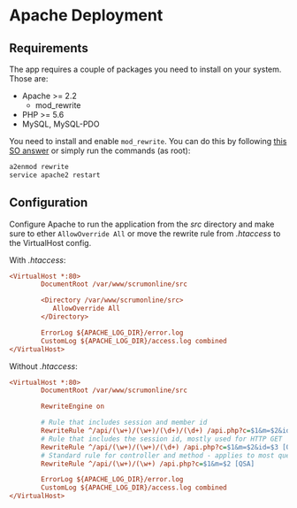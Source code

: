 # Apache Deployment

## Requirements
The app requires a couple of packages you need to install on your system. Those are:
* Apache >= 2.2
  * mod_rewrite
* PHP >= 5.6
* MySQL, MySQL-PDO

You need to install and enable `mod_rewrite`. You can do this by following [this SO answer](http://stackoverflow.com/a/5758551/6082960) or simply run the commands (as root):

```sh
a2enmod rewrite
service apache2 restart
```

## Configuration
Configure Apache to run the application from the _src_ directory and make sure to ether `AllowOverride All` or move the rewrite rule from _.htaccess_ to the VirtualHost config.

With _.htaccess_:

```ini
<VirtualHost *:80>
        DocumentRoot /var/www/scrumonline/src

        <Directory /var/www/scrumonline/src>
           AllowOverride All
        </Directory>

        ErrorLog ${APACHE_LOG_DIR}/error.log
        CustomLog ${APACHE_LOG_DIR}/access.log combined
</VirtualHost>
```

Without _.htaccess_:

```ini
<VirtualHost *:80>
        DocumentRoot /var/www/scrumonline/src

        RewriteEngine on

        # Rule that includes session and member id
        RewriteRule ^/api/(\w+)/(\w+)/(\d+)/(\d+) /api.php?c=$1&m=$2&id=$3&mid=$4 [QSA]
        # Rule that includes the session id, mostly used for HTTP GET
        RewriteRule ^/api/(\w+)/(\w+)/(\d+) /api.php?c=$1&m=$2&id=$3 [QSA]
        # Standard rule for controller and method - applies to most queries
        RewriteRule ^/api/(\w+)/(\w+) /api.php?c=$1&m=$2 [QSA]

        ErrorLog ${APACHE_LOG_DIR}/error.log
        CustomLog ${APACHE_LOG_DIR}/access.log combined
</VirtualHost>
```
